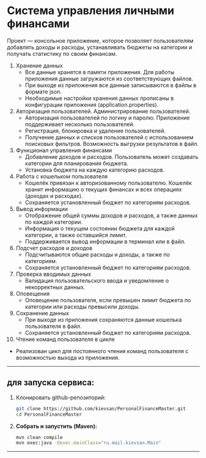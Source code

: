 # Система управления личными финансами

Проект — консольное приложение, которое позволяет пользователям добавлять доходы и расходы, устанавливать бюджеты на категории и получать статистику по своим финансам.

1. Хранение данных
   - Все данные хранятся в памяти приложения. Для работы приложения данные загружаются из соответствующих файлов.
   - При выходе из приложения все данные записываются в файлы в формате json.
   - Необходимые настройки хранения данных прописаны в конфигурации приложения (application.properties).
2. Авторизация пользователей. Администрирование пользователей.
   - Авторизация пользователей по логину и паролю. Приложение поддерживает несколько пользователей.
   - Регистрация, блокировка и удаление пользователей.
   - Получение данных и списков пользователей с использованием поисковых фильтров. Возможность выгрузки результатов в файл.
3. Функционал управления финансами
   - Добавление доходов и расходов. Пользователь может создавать категории для планирования бюджета.
   - Установка бюджета на каждую категорию расходов.
4. Работа с кошельком пользователя
   - Кошелёк привязан к авторизованному пользователю. Кошелёк хранит информацию о текущих финансах и всех операциях (доходах и расходах).
   - Сохраняется установленный бюджет по категориям расходов.
5. Вывод информации
   - Отображение общей суммы доходов и расходов, а также данных по каждой категории.
   - Информация о текущем состоянии бюджета для каждой категории, а также оставшийся лимит.
   - Поддерживается вывод информации в терминал или в файл.
6. Подсчет расходов и доходов
   - Подсчитываются общие расходы и доходы, а также по категориям.
   - Сохраняется установленный бюджет по категориям расходов.
7. Проверка вводимых данных
   - Валидация пользовательского ввода и уведомление о некорректных данных.
8. Оповещения
   - Оповещение пользователя, если превышен лимит бюджета по категории или расходы превысили доходы.
9. Сохранение данных
   - При выходе из приложения сохраняются данные кошелька пользователя в файл.
   - Сохраняется установленный бюджет по категориям расходов.
10. Чтение команд пользователя в цикле
   - Реализован цикл для постоянного чтения команд пользователя с возможностью выхода из приложения.

---

## для запуска сервиса:

1. Клонировать github-репозиторий:
   ```bash
   git clone https://github.com/kievsan/PersonalFinanceMaster.git
   cd PersonalFinanceMaster
   ```
    
2. **Собрать и запустить (Maven):**

   ```bash
   mvn clean compile
   mvn exec:java -Dexec.mainClass="ru.mail.kievsan.Main"
   ```

---